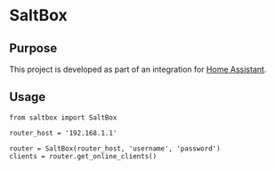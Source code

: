 # SaltBox

## Purpose
This project is developed as part of an integration for [Home Assistant](https://github.com/home-assistant/home-assistant).

## Usage

    from saltbox import SaltBox

    router_host = '192.168.1.1'

    router = SaltBox(router_host, 'username', 'password')
    clients = router.get_online_clients()
